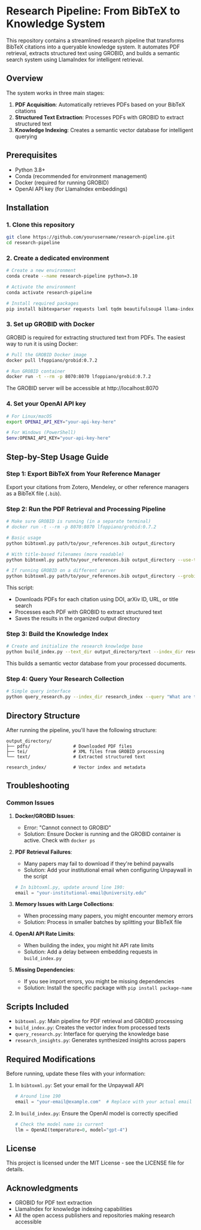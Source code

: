 # Research Pipeline: From BibTeX to Knowledge System

This repository contains a streamlined research pipeline that transforms BibTeX citations into a queryable knowledge system. It automates PDF retrieval, extracts structured text using GROBID, and builds a semantic search system using LlamaIndex for intelligent retrieval.

## Overview

The system works in three main stages:

1. **PDF Acquisition**: Automatically retrieves PDFs based on your BibTeX citations
2. **Structured Text Extraction**: Processes PDFs with GROBID to extract structured text
3. **Knowledge Indexing**: Creates a semantic vector database for intelligent querying

## Prerequisites

- Python 3.8+
- Conda (recommended for environment management)
- Docker (required for running GROBID)
- OpenAI API key (for LlamaIndex embeddings)

## Installation

### 1. Clone this repository

```bash
git clone https://github.com/yourusername/research-pipeline.git
cd research-pipeline
```

### 2. Create a dedicated environment

```bash
# Create a new environment
conda create --name research-pipeline python=3.10

# Activate the environment
conda activate research-pipeline

# Install required packages
pip install bibtexparser requests lxml tqdm beautifulsoup4 llama-index openai langchain
```

### 3. Set up GROBID with Docker

GROBID is required for extracting structured text from PDFs. The easiest way to run it is using Docker:

```bash
# Pull the GROBID Docker image
docker pull lfoppiano/grobid:0.7.2

# Run GROBID container
docker run -t --rm -p 8070:8070 lfoppiano/grobid:0.7.2
```

The GROBID server will be accessible at http://localhost:8070

### 4. Set your OpenAI API key

```bash
# For Linux/macOS
export OPENAI_API_KEY="your-api-key-here"

# For Windows (PowerShell)
$env:OPENAI_API_KEY="your-api-key-here"
```

## Step-by-Step Usage Guide

### Step 1: Export BibTeX from Your Reference Manager

Export your citations from Zotero, Mendeley, or other reference managers as a BibTeX file (`.bib`).

### Step 2: Run the PDF Retrieval and Processing Pipeline

```bash
# Make sure GROBID is running (in a separate terminal)
# docker run -t --rm -p 8070:8070 lfoppiano/grobid:0.7.2

# Basic usage
python bibtoxml.py path/to/your_references.bib output_directory

# With title-based filenames (more readable)
python bibtoxml.py path/to/your_references.bib output_directory --use-title-filenames

# If running GROBID on a different server
python bibtoxml.py path/to/your_references.bib output_directory --grobid_url http://your-grobid-server:8070
```

This script:
- Downloads PDFs for each citation using DOI, arXiv ID, URL, or title search
- Processes each PDF with GROBID to extract structured text
- Saves the results in the organized output directory

### Step 3: Build the Knowledge Index

```bash
# Create and initialize the research knowledge base
python build_index.py --text_dir output_directory/text --index_dir research_index
```

This builds a semantic vector database from your processed documents.

### Step 4: Query Your Research Collection

```bash
# Simple query interface
python query_research.py --index_dir research_index --query "What are the recent advances in liquid democracy?"
```

## Directory Structure

After running the pipeline, you'll have the following structure:

```
output_directory/
├── pdfs/                # Downloaded PDF files
├── tei/                 # XML files from GROBID processing
└── text/                # Extracted structured text

research_index/          # Vector index and metadata
```

## Troubleshooting

### Common Issues

1. **Docker/GROBID Issues**:
   - Error: "Cannot connect to GROBID"
   - Solution: Ensure Docker is running and the GROBID container is active. Check with `docker ps`

2. **PDF Retrieval Failures**:
   - Many papers may fail to download if they're behind paywalls
   - Solution: Add your institutional email when configuring Unpaywall in the script
   ```python
   # In bibtoxml.py, update around line 190:
   email = "your-institutional-email@university.edu"
   ```

3. **Memory Issues with Large Collections**:
   - When processing many papers, you might encounter memory errors
   - Solution: Process in smaller batches by splitting your BibTeX file

4. **OpenAI API Rate Limits**:
   - When building the index, you might hit API rate limits
   - Solution: Add a delay between embedding requests in `build_index.py`

5. **Missing Dependencies**:
   - If you see import errors, you might be missing dependencies
   - Solution: Install the specific package with `pip install package-name`

## Scripts Included

- `bibtoxml.py`: Main pipeline for PDF retrieval and GROBID processing
- `build_index.py`: Creates the vector index from processed texts
- `query_research.py`: Interface for querying the knowledge base
- `research_insights.py`: Generates synthesized insights across papers

## Required Modifications

Before running, update these files with your information:

1. In `bibtoxml.py`: Set your email for the Unpaywall API
   ```python
   # Around line 190
   email = "your-email@example.com"  # Replace with your actual email
   ```

2. In `build_index.py`: Ensure the OpenAI model is correctly specified
   ```python
   # Check the model name is current
   llm = OpenAI(temperature=0, model="gpt-4")
   ```

## License

This project is licensed under the MIT License - see the LICENSE file for details.

## Acknowledgments

- GROBID for PDF text extraction
- LlamaIndex for knowledge indexing capabilities
- All the open access publishers and repositories making research accessible